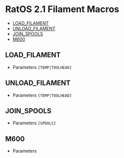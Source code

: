# RatOS 2.1 Filament Macros

- [LOAD_FILAMENT](#load_filament)
- [UNLOAD_FILAMENT](#unload_filament)
- [JOIN_SPOOLS](#join_spools)
- [M600](#m600)

## LOAD_FILAMENT
- Parameters `[TEMP|TOOLHEAD]`

## UNLOAD_FILAMENT
- Parameters `[TEMP|TOOLHEAD]`

## JOIN_SPOOLS
- Parameters `[SPOOLS]`

## M600
- Parameters 
